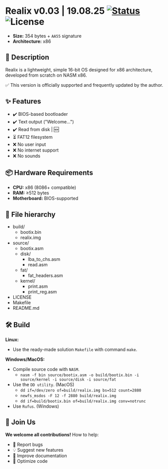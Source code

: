 # Realix v0.03 | 19.08.25 [![Status](https://img.shields.io/badge/status-active-brightgreen)](https://github.com/NightFox-YT/Realix) ![License](https://img.shields.io/github/license/NightFox-YT/Realix)
- **Size:** 354 bytes + `AA55` signature
- **Architecture:** x86

## 📌 Description
Realix is a lightweight, simple 16-bit OS designed for x86 architecture, developed from scratch on NASM x86.

✅ This version is officially supported and frequently updated by the author.

## ✨ Features
- ✔️ BIOS-based bootloader
- ✔️ Text output ("Welcome...")
- ✔️ Read from disk | 🆕
- ⏳ FAT12 filesystem
- ❌ No user input
- ❌ No internet support
- ❌ No sounds

## 📦 Hardware Requirements
- **CPU:** x86 (8086+ compatible)
- **RAM:** ≥512 bytes
- **Motherboard:** BIOS-supported

## 📂 File hierarchy
- build/
  - bootix.bin
  - realix.img
- source/
  - bootix.asm
  - disk/
    - lba_to_chs.asm
    - read.asm
  - fat/
    - fat_headers.asm
  - kernel/
    - print.asm
    - print_reg.asm
- LICENSE
- Makefile
- README.md

## 🛠 Build
**Linux:**
  - Use the ready-made solution `Makefile` with command `make`.<br/>

**Windows/MacOS:**
  - Compile source code with `NASM`.
    - `nasm -f bin source/bootix.asm -o build/bootix.bin -i source/kernel -i source/disk -i source/fat`
  - Use the `DD utility`. (MacOS)
    - `dd if=/dev/zero of=build/realix.img bs=512 count=2880`
	- `newfs_msdos -F 12 -f 2880 build/realix.img`
	- `dd if=build/bootix.bin of=build/realix.img conv=notrunc`
  - Use `Rufus`. (Windows)

## 🙌 Join Us
**We welcome all contributions!** How to help:
- 🐞 Report bugs
- 💡 Suggest new features
- 📝 Improve documentation
- 🔧 Optimize code
